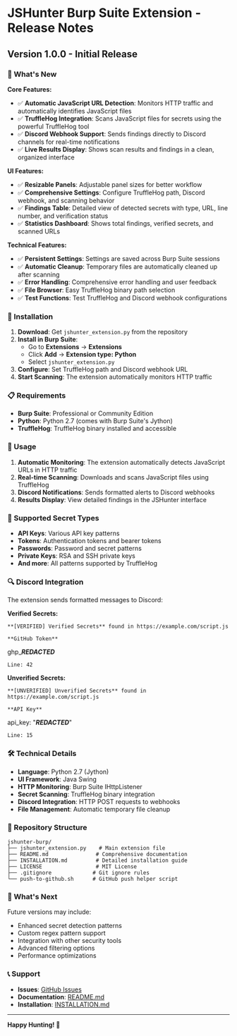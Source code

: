 # JSHunter Burp Suite Extension - Release Notes

## Version 1.0.0 - Initial Release

### 🎉 What's New

**Core Features:**
- ✅ **Automatic JavaScript URL Detection**: Monitors HTTP traffic and automatically identifies JavaScript files
- ✅ **TruffleHog Integration**: Scans JavaScript files for secrets using the powerful TruffleHog tool
- ✅ **Discord Webhook Support**: Sends findings directly to Discord channels for real-time notifications
- ✅ **Live Results Display**: Shows scan results and findings in a clean, organized interface

**UI Features:**
- ✅ **Resizable Panels**: Adjustable panel sizes for better workflow
- ✅ **Comprehensive Settings**: Configure TruffleHog path, Discord webhook, and scanning behavior
- ✅ **Findings Table**: Detailed view of detected secrets with type, URL, line number, and verification status
- ✅ **Statistics Dashboard**: Shows total findings, verified secrets, and scanned URLs

**Technical Features:**
- ✅ **Persistent Settings**: Settings are saved across Burp Suite sessions
- ✅ **Automatic Cleanup**: Temporary files are automatically cleaned up after scanning
- ✅ **Error Handling**: Comprehensive error handling and user feedback
- ✅ **File Browser**: Easy TruffleHog binary path selection
- ✅ **Test Functions**: Test TruffleHog and Discord webhook configurations

### 🔧 Installation

1. **Download**: Get `jshunter_extension.py` from the repository
2. **Install in Burp Suite**: 
   - Go to **Extensions** → **Extensions**
   - Click **Add** → **Extension type: Python**
   - Select `jshunter_extension.py`
3. **Configure**: Set TruffleHog path and Discord webhook URL
4. **Start Scanning**: The extension automatically monitors HTTP traffic

### 📋 Requirements

- **Burp Suite**: Professional or Community Edition
- **Python**: Python 2.7 (comes with Burp Suite's Jython)
- **TruffleHog**: TruffleHog binary installed and accessible

### 🚀 Usage

1. **Automatic Monitoring**: The extension automatically detects JavaScript URLs in HTTP traffic
2. **Real-time Scanning**: Downloads and scans JavaScript files using TruffleHog
3. **Discord Notifications**: Sends formatted alerts to Discord webhooks
4. **Results Display**: View detailed findings in the JSHunter interface

### 🎯 Supported Secret Types

- **API Keys**: Various API key patterns
- **Tokens**: Authentication tokens and bearer tokens
- **Passwords**: Password and secret patterns
- **Private Keys**: RSA and SSH private keys
- **And more**: All patterns supported by TruffleHog

### 🔍 Discord Integration

The extension sends formatted messages to Discord:

**Verified Secrets:**
```
**[VERIFIED] Verified Secrets** found in https://example.com/script.js

**GitHub Token**
```
ghp_***REDACTED***
```
Line: 42
```

**Unverified Secrets:**
```
**[UNVERIFIED] Unverified Secrets** found in https://example.com/script.js

**API Key**
```
api_key: "***REDACTED***"
```
Line: 15
```

### 🛠️ Technical Details

- **Language**: Python 2.7 (Jython)
- **UI Framework**: Java Swing
- **HTTP Monitoring**: Burp Suite IHttpListener
- **Secret Scanning**: TruffleHog binary integration
- **Discord Integration**: HTTP POST requests to webhooks
- **File Management**: Automatic temporary file cleanup

### 📁 Repository Structure

```
jshunter-burp/
├── jshunter_extension.py    # Main extension file
├── README.md               # Comprehensive documentation
├── INSTALLATION.md         # Detailed installation guide
├── LICENSE                 # MIT License
├── .gitignore             # Git ignore rules
└── push-to-github.sh      # GitHub push helper script
```

### 🎉 What's Next

Future versions may include:
- Enhanced secret detection patterns
- Custom regex pattern support
- Integration with other security tools
- Advanced filtering options
- Performance optimizations

### 📞 Support

- **Issues**: [GitHub Issues](https://github.com/iamunixtz/jshunter-burp/issues)
- **Documentation**: [README.md](README.md)
- **Installation**: [INSTALLATION.md](INSTALLATION.md)

---

**Happy Hunting! 🎯**
